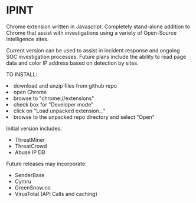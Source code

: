# IPINT
Chrome extension written in Javascript.  Completely stand-alone addition to Chrome that assist with investigations using a variety of Open-Source Intelligence sites.  

Current version can be used to assist in incident response and ongoing SOC investigation processes.  Future plans include the ability to read page data and color IP address based on detection by sites.

TO INSTALL:
<li>download and unzip files from github repo</li>
<li>open Chrome</li>
<li>browse to "chrome://extensions"</li>
<li>check box for "Developer mode"</li>
<li>click on "Load unpacked extension..."</li>
<li>browse to the unpacked repo directory and select "Open"</li>

Initial version includes:

<ul>
<li>ThreatMiner</li>
<li>ThreatCrowd</li>
<li>Abuse IP DB</li>
</ul>

Future releases may incorporate:

<ul>
<li>SenderBase</li>
<li>Cymru</li>
<li>GreenSnow.co</li>
<li>VirusTotal (API Calls and caching)</li>
</ul>
